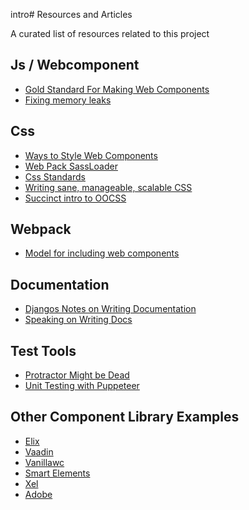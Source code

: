intro# Resources and Articles

A curated list of resources related to this project

## Js / Webcomponent

- [Gold Standard For Making Web Components](https://github.com/webcomponents/gold-standard/wiki)
- [Fixing memory leaks](https://nolanlawson.com/2020/02/19/fixing-memory-leaks-in-web-applications)

## Css

- [Ways to Style Web Components](https://blog.webf.zone/on-styling-web-components-b74b8c70c492)
- [Web Pack SassLoader](https://webpack.js.org/loaders/sass-loader)
- [Css Standards](https://bradfrost.com/blog/post/css-architecture-for-design-systems/)
- [Writing sane, manageable, scalable CSS](https://cssguidelin.es)
- [Succinct intro to OOCSS](https://www.keycdn.com/blog/oocss)

## Webpack

- [Model for including web components](https://vaadin.com/learn/tutorials/using-web-components)

## Documentation

- [Djangos Notes on Writing Documentation](https://docs.djangoproject.com/en/dev/internals/contributing/writing-documentation/)
- [Speaking on Writing Docs](https://jacobian.org/speaking/writing-great-documentation/)

## Test Tools

- [Protractor Might be Dead](https://dev.to/davert/5-reasons-you-should-not-use-protractor-in-2019-3l4b)
- [Unit Testing with Puppeteer](https://www.sitepoint.com/puppeteer-end-to-end-testing/)

## Other Component Library Examples

- [Elix](https://github.com/elix/elix/tree/13.0.0/src/base)
- [Vaadin](https://vaadin.com/components)
- [Vanillawc](https://github.com/vanillawc)
- [Smart Elements](https://www.htmlelements.com/demos/tree/overview/)
- [Xel](https://xel-toolkit.org/elements/x-slider)
- [Adobe](https://opensource.adobe.com/spectrum-web-components/components/styles)
